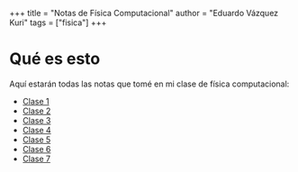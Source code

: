 +++
title = "Notas de Física Computacional"
author = "Eduardo Vázquez Kuri"
tags = ["fisica"]
+++
# Qué es esto

Aquí estarán todas las notas que tomé en mi clase de física computacional:

* [Clase 1](../Class1)
* [Clase 2](../Class2)
* [Clase 3](../Class3)
* [Clase 4](../Class4)
* [Clase 5](../Class5)
* [Clase 6](../Class6)
* [Clase 7](../Class7)